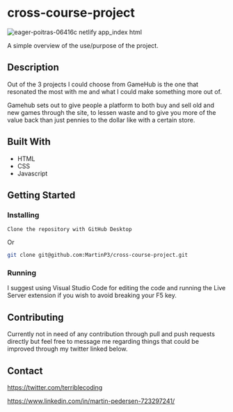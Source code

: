 # cross-course-project

![eager-poitras-06416c netlify app_index html](https://user-images.githubusercontent.com/70173574/172457337-1e097abf-7597-4227-a577-af6bd6871f1e.png)


A simple overview of the use/purpose of the project.

## Description

Out of the 3 projects I could choose from GameHub is the one that resonated the most with me and what I could make something more out of.

Gamehub sets out to give people a platform to both buy and sell old and new games through the site, to lessen waste and to give you more of the value back than just pennies to the dollar like with a certain store.

## Built With

- HTML
- CSS
- Javascript

## Getting Started

### Installing

```
Clone the repository with GitHub Desktop
```

Or

```bash
git clone git@github.com:MartinP3/cross-course-project.git
```

### Running

I suggest using Visual Studio Code for editing the code and running the Live Server extension if you wish to avoid breaking your F5 key.

## Contributing

Currently not in need of any contribution through pull and push requests directly but feel free to message me regarding things that could be improved through my twitter linked below.

## Contact

https://twitter.com/terriblecoding

https://www.linkedin.com/in/martin-pedersen-723297241/
